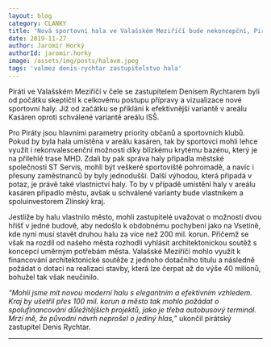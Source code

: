 ```yaml
---
layout: blog
category: CLANKY
title: 'Nová sportovní hala ve Valašském Meziříčí bude nekoncepční, Piráti jsou proti'
date: 2019-11-27
author: Jaromír Horký
authorId: jaromir.horky
image: /assets/img/posts/halavm.jpeg  
tags: 'valmez denis-rychtar zastupitelstvo hala'
---
```


Piráti ve Valašském Meziříčí v čele se zastupitelem Denisem Rychtarem byli  od počátku skeptičtí k celkovému postupu přípravy a vizualizace nové sportovní haly. Již od začátku se přiklání k efektivnější variantě v areálu Kasáren oproti schválené variantě areálu ISŠ.
 
Pro Piráty jsou hlavními parametry priority občanů a sportovních klubů. Pokud by byla hala umístěna v areálu kasáren, tak by sportovci mohli lehce využít i rekonvalescenční možnosti díky blízkému krytému bazénu, který je na přilehlé trase MHD. Zdali by pak správa haly připadla městské společnosti ST Servis, mohli být veškeré sportoviště pohromadě, a navíc i přesuny zaměstnanců by byly jednodušší.
Další výhodou, která připadá v potaz, je právě také vlastnictví haly. To by v případě umístění haly v areálu kasáren připadlo městu, avšak u schválené varianty bude vlastníkem a spoluinvestorem Zlínský kraj.
 
Jestliže by halu vlastnilo město, mohli zastupitelé uvažovat o možnosti dvou hřišť v jedné budově, aby nedošlo k obdobnému pochybení jako na Vsetíně, kde nyní musí stavět druhou halu za více než 200 mil. korun. Přičemž se však na rozdíl od našeho města rozhodli vyhlásit architektonickou soutěž s koncepcí uměrným potřebám města. Valašské Meziříčí mohlo využít k financování architektonické soutěže z jednoho dotačního titulu a následně požádat o dotaci na realizaci stavby, která lze čerpat až do výše 40 milionů, bohužel tak však neučinilo.
 
_“Mohli jsme mít novou moderní halu s elegantním a efektivním vzhledem. Kraj by ušetřil přes 100 mil. korun a město tak mohlo požádat o spolufinancování důležitějších projektů, jako je třeba autobusový terminál. Mrzí mě, že původní návrh neprošel o jediný hlas,”_ ukončil pirátský zastupitel Denis Rychtar.

---
